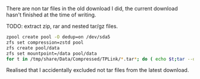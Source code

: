 
There are non tar files in the old download I did, the current download hasn't finished at the time of writing.

TODO: extract zip, rar and nested tar/gz files.

```sh
zpool create pool -O dedup=on /dev/sda5
zfs set compression=zstd pool
zfs create pool/data
zfs set mountpoint=/data pool/data
for t in /tmp/share/Data/Compressed/TPLink/*.tar*; do ( echo $t;tar --one-top-level -axf "$t" ) &>> /tmp/share/Data/Compressed/TPLink/extract.log; done
```


Realised that I accidentally excluded not tar files from the latest download.
